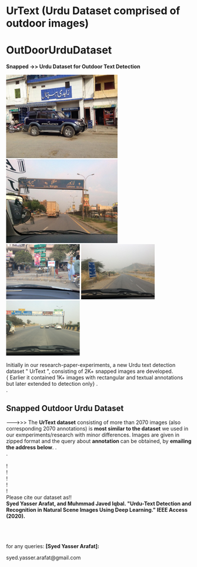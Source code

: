 # UrText    (Urdu Dataset comprised of outdoor images)

# OutDoorUrduDataset
<b>Snapped ->> Urdu Dataset for Outdoor Text Detection </b>

<p>
  <img src="SampleImages/_UrTextV1_IMG_5523.jpg" width=303>
 <img src="SampleImages/_UrTextV1_IMG_5827.jpg" width=303>
  <br>
 <img src="SampleImages/_UrTextV1_IMG_2590.jpg" width=200>
<img src="SampleImages/_UrTextV1_IMG_2836.jpg" width=200>
  <img src="SampleImages/_UrTextV1_IMG_4126.jpg" width=200>

</p>
Initially in our research-paper-experiments, a new Urdu text detection dataset " UrText ", consisting of 2K+ snapped images are developed. <br>{ Earlier it contained 1K+ images with rectangular and textual annotations but later extended to detection only}
.<br>
.<br>

## Snapped Outdoor Urdu Dataset
--->>> The <b>UrText dataset</b> consisting of more than 2070 images (also corresponding 2070 annotations)  is <b>most similar to the dataset</b> we used in our exmperiments/research with minor differences. Images are given in zipped format and the query about <b>annotation </b> can be obtained, by <b>emailing the address below</b>. 
.<br>
.<br>
<br>
!<br>
!<br>
!<br>
!<br>
!<br>
Please cite our dataset as!!
<br>
<b>
Syed Yasser Arafat, and Muhmmad Javed Iqbal. "Urdu-Text Detection and Recognition in Natural Scene Images Using Deep Learning." IEEE Access (2020).
</b>
<br>
<br>
<br>
<br>
<div>
  <p> for any queries: <b > [Syed Yasser Arafat]: <mailto:syed.yasser.arafat@gmail.com> </b> 
</p>
</div>
syed.yasser.arafat@gmail.com
